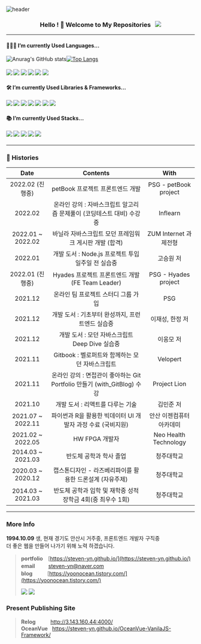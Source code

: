![header](https://capsule-render.vercel.app/api?type=waving&color=0:66d9e8,100:eebefa&height=350&section=header&text=yoonOcean's%20GitHub&animation=twinkling&fontSize=50&fontColor=dee2e6&fontAlignY=41&desc=Web%20Front%20End%20Developer&rotate=0)

<h3 align="center">
Hello ! 👋 Welcome to My Repositories &nbsp; <img src="https://hits.seeyoufarm.com/api/count/incr/badge.svg?url=https%3A%2F%2Fgithub.com%2Fsteven-yn&count_bg=%2379C83D&title_bg=%23555555&icon=&icon_color=%23E7E7E7&title=hits&edge_flat=false"/>
</h3>

---

#### 👩🏻‍💻 I’m currently Used Languages...

![Anurag's GitHub stats](https://github-readme-stats.vercel.app/api?username=steven-yn&show_icons=true&theme=tokyonight)[![Top Langs](https://github-readme-stats.vercel.app/api/top-langs/?username=steven-yn&exclude_repo=petBook&hide=jupyternotebook,java&layout=compact)](https://github.com/anuraghazra/github-readme-stats)

<h4>
<img src="https://img.shields.io/badge/html-E34F26?style=for-the-badge&logo=HTML5&logoColor=fff"/>
<img src="https://img.shields.io/badge/css-1572B6?style=for-the-badge&logo=CSS3&logoColor=fff"/>
<img src="https://img.shields.io/badge/styled_components-DB7093?style=for-the-badge&logo=styled-components&logoColor=fff"/>
<img src="https://img.shields.io/badge/javascript-F7DF1E?style=for-the-badge&logo=javascript&logoColor=000"/>
<img src="https://img.shields.io/badge/typescript-1c7ed6?style=for-the-badge&logo=typescript&logoColor=fff"/>
<img src="https://img.shields.io/badge/c-A8B9CC?style=for-the-badge&logo=C&logoColor=fff"/>
</h4>

#### 🛠 I’m currently Used Libraries & Frameworks...

<h4>
<img src="https://img.shields.io/badge/react-61DAFB?style=for-the-badge&logo=react&logoColor=000"/>
<img src="https://img.shields.io/badge/react_query-FF4154?style=for-the-badge&logo=reactquery&logoColor=fff"/>
<img src="https://img.shields.io/badge/redux-764ABC?style=for-the-badge&logo=redux&logoColor=fff"/>
<img src="https://img.shields.io/badge/node.js-74b816?style=for-the-badge&logo=node.js&logoColor=fff"/>
<img src="https://img.shields.io/badge/express-000000?style=for-the-badge&logo=express&logoColor=fff"/>
<img src="https://img.shields.io/badge/koa-33333D?style=for-the-badge&logo=koa&logoColor=fff"/>
<img src="https://img.shields.io/badge/jest-C21325?style=for-the-badge&logo=jest&logoColor=fff"/>
</h4>

#### 📚 I’m currently Used Stacks...

<h4>
<img src="https://img.shields.io/badge/yarn_3_pnp-2C8EBB?style=for-the-badge&logo=yarn&logoColor=fff"/>
<img src="https://img.shields.io/badge/webpack-8DD6F9?style=for-the-badge&logo=webpack&logoColor=000"/>
<img src="https://img.shields.io/badge/aws_ec2-FF9900?style=for-the-badge&logo=awsamplify&logoColor=fff"/>
<img src="https://img.shields.io/badge/github_pages-181717?style=for-the-badge&logo=github&logoColor=fff"/>
<img src="https://img.shields.io/badge/babel-F9DC3E?style=for-the-badge&logo=babel&logoColor=000"/>
</h4>

---
  
### 🎥 Histories

<div align="center">
  
| Date | Contents | With |
|:---:|:---:|:---:|
| 2022.02 (진행중) | petBook 프로젝트 프론트엔드 개발 | PSG - petBook project |
| 2022.02 | 온라인 강의 : 자바스크립트 알고리즘 문제풀이 (코딩테스트 대비) 수강중 | Inflearn |
| 2022.01 ~ 2022.02 | 바닐라 자바스크립트 모던 프레임워크 게시판 개발 (합격) | ZUM Internet 과제전형 |
| 2022.01 | 개발 도서 : Node.js 프로젝트 투입 일주일 전 실습중 | 고승원 저 |
| 2022.01 (진행중) | Hyades 프로젝트 프론트엔드 개발 (FE Team Leader) | PSG - Hyades project |
| 2021.12 | 온라인 팀 프로젝트 스터디 그룹 가입 | PSG |
| 2021.12 | 개발 도서 : 기초부터 완성까지, 프런트엔드 실습중 | 이재성, 한정 저 |
| 2021.12 | 개발 도서 : 모던 자바스크립트 Deep Dive 실습중 | 이웅모 저 |
| 2021.11 | Gitbook : 벨로퍼트와 함께하는 모던 자바스크립트 | Velopert |
| 2021.11 | 온라인 강의 : 면접관이 좋아하는 Git Portfolio 만들기 (with_GitBlog) 수강 | Project Lion |
| 2021.10 | 개발 도서 : 리액트를 다루는 기술 | 김민준 저 |
| 2021.07 ~ 2022.11 | 파이썬과 R을 활용한 빅데이터 UI 개발자 과정 수료 (국비지원) | 안산 이젠컴퓨터아카데미 |
| 2021.02 ~ 2022.05 | HW FPGA 개발자 | Neo Health Technology |
| 2014.03 ~ 2021.03 | 반도체 공학과 학사 졸업 | 청주대학교 |
| 2020.03 ~ 2020.12 | 캡스톤디자인 - 라즈베리파이를 활용한 드론설계 (자유주제) | 청주대학교 |
| 2014.03 ~ 2021.03 | 반도체 공학과 입학 및 재학중 성적장학금 4회(중 최우수 1회) | 청주대학교 | 
  
</div>

---

### More Info 

**1994.10.09** 생, 현재 경기도 안산시 거주중, 프론트엔드 개발자 구직중 \
더 좋은 웹을 만들어 나가기 위해 노력 하겠습니다.

> **portfolio**　[https://steven-yn.github.io/](https://steven-yn.github.io/)  \
> **email** 　　 steven-yn@naver.com  \
> **blog**&nbsp; 　　  [https://yoonocean.tistory.com/](https://yoonocean.tistory.com/)
> 
> [<img src="https://img.shields.io/badge/notion-000000?logo=notion&logoColor=fff"/>](https://boulder-grouse-005.notion.site/yoonOcean-Dev-Log-fad49379d7db4a118e025b4c73f52d9d) [<img src="https://img.shields.io/badge/Instagram-E4405F?logo=Instagram&logoColor=fff"/>](https://instagram.com/s_____yn.1009)

### Present Publishing Site

> **Relog** 　　&nbsp; http://3.143.160.44:4000/  \
> **OceanVue** &nbsp; https://steven-yn.github.io/OceanVue-VanilaJS-Framework/
